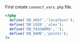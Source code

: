 First create `connect_vars.php` file.

```php
<?php
  define('DB_HOST','localhost');
  define('DB_USER','alex');
  define('DB_PASSWORD','');
  define('DB_NAME','points');
?>
```

